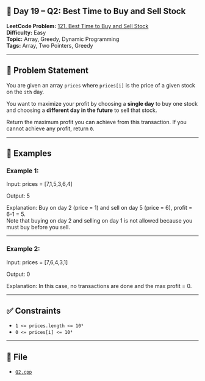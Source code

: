 ## 🧩 **Day 19 – Q2: Best Time to Buy and Sell Stock**

**LeetCode Problem:** [121. Best Time to Buy and Sell Stock](https://leetcode.com/problems/best-time-to-buy-and-sell-stock)  
**Difficulty:** Easy  
**Topic:** Array, Greedy, Dynamic Programming  
**Tags:** Array, Two Pointers, Greedy

---

## 📄 Problem Statement

You are given an array `prices` where `prices[i]` is the price of a given stock on the `ith` day.

You want to maximize your profit by choosing a **single day** to buy one stock and choosing a **different day in the future** to sell that stock.

Return the maximum profit you can achieve from this transaction. If you cannot achieve any profit, return `0`.

---

## 🧠 Examples

### Example 1:

Input: prices = [7,1,5,3,6,4]

Output: 5

Explanation: Buy on day 2 (price = 1) and sell on day 5 (price = 6), profit = 6-1 = 5.  
Note that buying on day 2 and selling on day 1 is not allowed because you must buy before you sell.

---

### Example 2:

Input: prices = [7,6,4,3,1]

Output: 0

Explanation: In this case, no transactions are done and the max profit = 0.

---

## ✅ Constraints

- `1 <= prices.length <= 10⁵`
- `0 <= prices[i] <= 10⁴`

---

## 📁 File

- [`Q2.cpp`](./Q2.cpp)
